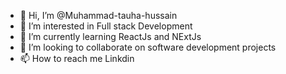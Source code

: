 - 👋 Hi, I’m @Muhammad-tauha-hussain
- 👀 I’m interested in Full stack Development
- 🌱 I’m currently learning ReactJs and NExtJs
- 💞️ I’m looking to collaborate on  software development projects
- 📫 How to reach me Linkdin


<!---
Muhammad-tauha-hussain/Muhammad-tauha-hussain is a ✨ special ✨ repository because its `README.md` (this file) appears on your GitHub profile.
You can click the Preview link to take a look at your changes.
--->
